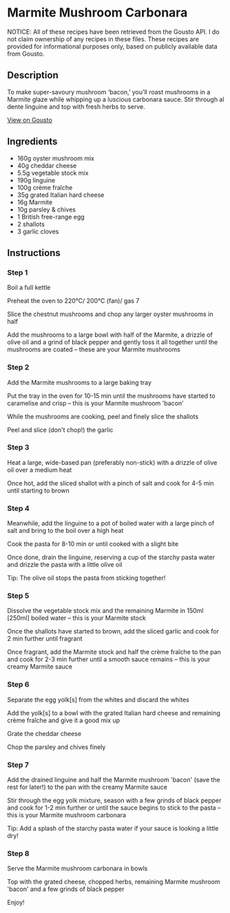 # Marmite Mushroom Carbonara

NOTICE: All of these recipes have been retrieved from the Gousto API. I do not claim ownership of any recipes in these files. These recipes are provided for informational purposes only, based on publicly available data from Gousto.

## Description

To make super-savoury mushroom ‘bacon,’ you'll roast mushrooms in a Marmite glaze while whipping up a luscious carbonara sauce. Stir through al dente linguine and top with fresh herbs to serve.

[View on Gousto](https://www.gousto.co.uk/recipes/cookbook/marmite-mushroom-carbonara)

## Ingredients

- 160g oyster mushroom mix
- 40g cheddar cheese
- 5.5g vegetable stock mix
- 190g linguine
- 100g crème fraîche
- 35g grated Italian hard cheese
- 16g Marmite
- 10g parsley & chives
- 1 British free-range egg
- 2 shallots
- 3 garlic cloves

## Instructions


### Step 1

Boil a full kettle

Preheat the oven to 220°C/ 200°C (fan)/ gas 7

Slice the chestnut mushrooms and chop any larger oyster mushrooms in half

Add the mushrooms to a large bowl with half of the Marmite, a drizzle of olive oil and a grind of black pepper and gently toss it all together until the mushrooms are coated – these are your Marmite mushrooms


### Step 2

Add the Marmite mushrooms to a large baking tray

Put the tray in the oven for 10-15 min until the mushrooms have started to caramelise and crisp – this is your Marmite mushroom 'bacon'

While the mushrooms are cooking, peel and finely slice the shallots

Peel and slice (don't chop!) the garlic


### Step 3

Heat a large, wide-based pan (preferably non-stick) with a drizzle of olive oil over a medium heat

Once hot, add the sliced shallot with a pinch of salt and cook for 4-5 min until starting to brown


### Step 4

Meanwhile, add the linguine to a pot of boiled water with a large pinch of salt and bring to the boil over a high heat

Cook the pasta for 8-10 min or until cooked with a slight bite

Once done, drain the linguine, reserving a cup of the starchy pasta water and drizzle the pasta with a little olive oil

Tip: The olive oil stops the pasta from sticking together!


### Step 5

Dissolve the vegetable stock mix and the remaining Marmite in 150ml <span class="text-danger">[250ml]</span> boiled water – this is your Marmite stock

Once the shallots have started to brown, add the sliced garlic and cook for 2 min further until fragrant

Once fragrant, add the Marmite stock and half the crème fraîche to the pan and cook for 2-3 min further until a smooth sauce remains – this is your creamy Marmite sauce


### Step 6

Separate the egg yolk<span class="text-danger">[s]</span> from the whites and discard the whites

Add the yolk<span class="text-danger">[s]</span> to a bowl with the grated Italian hard cheese and remaining crème fraîche and give it a good mix up

Grate the cheddar cheese

Chop the parsley and chives finely


### Step 7

Add the drained linguine and half the Marmite mushroom 'bacon' (save the rest for later!) to the pan with the creamy Marmite sauce

Stir through the egg yolk mixture, season with a few grinds of black pepper and cook for 1-2 min further or until the sauce begins to stick to the pasta – this is your Marmite mushroom carbonara

Tip: Add a splash of the starchy pasta water if your sauce is looking a little dry!

### Step 8

Serve the Marmite mushroom carbonara in bowls

Top with the grated cheese, chopped herbs, remaining Marmite mushroom 'bacon' and a few grinds of black pepper

Enjoy!


